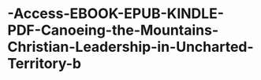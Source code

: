 # -Access-EBOOK-EPUB-KINDLE-PDF-Canoeing-the-Mountains-Christian-Leadership-in-Uncharted-Territory-b